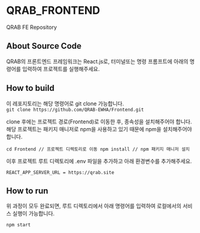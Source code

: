 <!-- Template for PROJECT REPORT of CapstoneDesign 2024-2H, initially written by khyoo -->
<!-- 본 파일은 2024년도 컴공 졸업프로젝트의 <1차보고서> 작성을 위한 기본 양식입니다. -->
<!-- 아래에 "*"..."*" 표시는 italic체로 출력하기 위해서 사용한 것입니다. -->
<!-- "내용"에 해당하는 부분을 지우고, 여러분 과제의 내용을 작성해 주세요. -->

# QRAB_FRONTEND

QRAB FE Repository

## About Source Code

QRAB의 프론트엔드 프레임워크는 React.js로, 터미널또는 명령 프롬프트에 아래의 명령어를 입력하여 프로젝트를 실행해주세요.

## How to build

이 레포지토리는 해당 명령어로 git clone 가능합니다. <br>
`git clone https://github.com/QRAB-EWHA/Frontend.git`

clone 후에는 프로젝트 경로(Frontend)로 이동한 후, 종속성을 설치해주어야 합니다. 해당 프로젝트는 패키지 매니저로 npm을 사용하고 있기 때문에 npm을 설치해주어야 합니다.

``
cd Frontend // 프로젝트 디렉토리로 이동
npm install // npm 패키지 매니저 설치
``

이후 프로젝트 루트 디렉토리에 .env 파일을 추가하고 아래 환경변수를 추가해주세요.

`REACT_APP_SERVER_URL = https://qrab.site`

## How to run

위 과정이 모두 완료되면, 루트 디렉토리에서 아래 명령어를 입력하여 로컬에서의 서비스 실행이 가능합니다.

`npm start`

